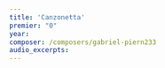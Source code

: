 ```yaml
---
title: 'Canzonetta'
premier: "0"
year: 
composer: /composers/gabriel-piern233
audio_excerpts: 
---
```

